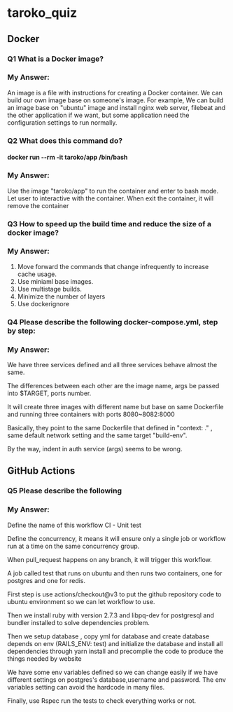 # taroko_quiz

## Docker

### Q1 What is a Docker image?

### My Answer: 

An image is a file with instructions for creating a Docker container. 
We can build our own image base on someone's image.
For example, We can build an image base on "ubuntu" image and install nginx web server, filebeat and the other application if we want, but some application need the configuration settings to run normally.


### Q2 What does this command do?
#### docker run --rm -it taroko/app /bin/bash

### My Answer: 

Use the image "taroko/app" to run the container and enter to bash mode. Let user to interactive with the container. When exit the container, it will remove the container

### Q3 How to speed up the build time and reduce the size of a docker image?

### My Answer: 

1. Move forward the commands that change infrequently to increase cache usage.
2. Use miniaml base images.
3. Use multistage builds.
4. Minimize the number of layers
5. Use dockerignore

### Q4 Please describe the following docker-compose.yml, step by step:

### My Answer:

We have three services defined and all three services behave almost the same.

The differences between each other are the image name, args be passed into $TARGET, ports number.

It will create three images with different name but base on same Dockerfile and running three containers with ports 8080~8082:8000

Basically, they point to the same Dockerfile that defined in "context: ." , same default network setting and the same target "build-env".

By the way, indent in auth service (args) seems to be wrong.





## GitHub Actions
### Q5 Please describe the following

### My Answer:

Define the name of this workflow CI - Unit test

Define the concurrency, it means it will ensure only a single job or workflow run at a time on the same concurrency group.

When pull_request happens on any branch, it will trigger this workflow.

A job called test that runs on ubuntu and then runs two containers, one for postgres and one for redis.

First step is use actions/checkout@v3 to put the github repository code to ubuntu environment so we can let workflow to use.

Then we install ruby with version 2.7.3 and libpq-dev for postgresql
and bundler installed to solve dependencies problem.

Then we setup database , copy yml for database and create database depends on env (RAILS_ENV: test) and initialize the database and install all dependencies through yarn install and precomplie the code to produce the things needed by website

We have some env variables defined so we can change easily if we have different settings on postgres's database,username and password.
The env variables setting can avoid the hardcode in many files.

Finally, use Rspec run the tests to check everything works or not.
